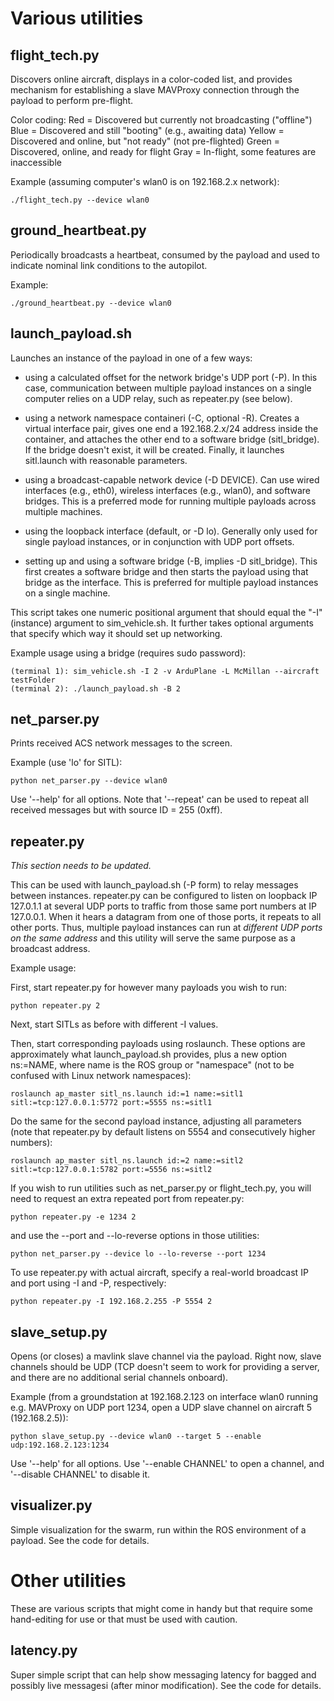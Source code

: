 # Various utilities

## flight\_tech.py

Discovers online aircraft, displays in a color-coded list, and provides mechanism for establishing a slave MAVProxy connection through the payload to perform pre-flight.

Color coding:
Red = Discovered but currently not broadcasting ("offline")
Blue = Discovered and still "booting" (e.g., awaiting data)
Yellow = Discovered and online, but "not ready" (not pre-flighted)
Green = Discovered, online, and ready for flight
Gray = In-flight, some features are inaccessible

Example (assuming computer's wlan0 is on 192.168.2.x network):

	./flight_tech.py --device wlan0

## ground\_heartbeat.py

Periodically broadcasts a heartbeat, consumed by the payload and used to indicate nominal link conditions to the autopilot.

Example:

	./ground_heartbeat.py --device wlan0

## launch\_payload.sh

Launches an instance of the payload in one of a few ways:

* using a calculated offset for the network bridge's UDP port (-P). In this case, communication between multiple payload instances on a single computer relies on a UDP relay, such as repeater.py (see below).

* using a network namespace containeri (-C, optional -R). Creates a virtual interface pair, gives one end a 192.168.2.x/24 address inside the container, and attaches the other end to a software bridge (sitl\_bridge). If the bridge doesn't exist, it will be created. Finally, it launches sitl.launch with reasonable parameters.

* using a broadcast-capable network device (-D DEVICE). Can use wired interfaces (e.g., eth0), wireless interfaces (e.g., wlan0), and software bridges. This is a preferred mode for running multiple payloads across multiple machines.

* using the loopback interface (default, or -D lo). Generally only used for single payload instances, or in conjunction with UDP port offsets.

* setting up and using a software bridge (-B, implies -D sitl\_bridge). This first creates a software bridge and then starts the payload using that bridge as the interface. This is preferred for multiple payload instances on a single machine.

This script takes one numeric positional argument that should equal the "-I" (instance) argument to sim\_vehicle.sh. It further takes optional arguments that specify which way it should set up networking.

Example usage using a bridge (requires sudo password):

	(terminal 1): sim_vehicle.sh -I 2 -v ArduPlane -L McMillan --aircraft testFolder
	(terminal 2): ./launch_payload.sh -B 2

## net\_parser.py

Prints received ACS network messages to the screen.

Example (use 'lo' for SITL):

	python net_parser.py --device wlan0

Use '--help' for all options. Note that '--repeat' can be used to repeat all received messages but with source ID = 255 (0xff).

## repeater.py

*This section needs to be updated.*

This can be used with launch\_payload.sh (-P form) to relay messages between instances. repeater.py can be configured to listen on loopback IP 127.0.1.1 at several UDP ports to traffic from those same port numbers at IP 127.0.0.1. When it hears a datagram from one of those ports, it repeats to all other ports. Thus, multiple payload instances can run at _different UDP ports on the same address_ and this utility will serve the same purpose as a broadcast address.

Example usage:

First, start repeater.py for however many payloads you wish to run:

	python repeater.py 2

Next, start SITLs as before with different -I values.

Then, start corresponding payloads using roslaunch. These options are approximately what launch\_payload.sh provides, plus a new option ns:=NAME, where name is the ROS group or "namespace" (not to be confused with Linux network namespaces):

	roslaunch ap_master sitl_ns.launch id:=1 name:=sitl1 sitl:=tcp:127.0.0.1:5772 port:=5555 ns:=sitl1

Do the same for the second payload instance, adjusting all parameters (note that repeater.py by default listens on 5554 and consecutively higher numbers):

	roslaunch ap_master sitl_ns.launch id:=2 name:=sitl2 sitl:=tcp:127.0.0.1:5782 port:=5556 ns:=sitl2

If you wish to run utilities such as net\_parser.py or flight\_tech.py, you will need to request an extra repeated port from repeater.py:

	python repeater.py -e 1234 2

and use the --port and --lo-reverse options in those utilities:

	python net_parser.py --device lo --lo-reverse --port 1234

To use repeater.py with actual aircraft, specify a real-world broadcast IP and port using -I and -P, respectively:

	python repeater.py -I 192.168.2.255 -P 5554 2

## slave\_setup.py

Opens (or closes) a mavlink slave channel via the payload. Right now, slave channels should be UDP (TCP doesn't seem to work for providing a server, and there are no additional serial channels onboard).

Example (from a groundstation at 192.168.2.123 on interface wlan0 running e.g. MAVProxy on UDP port 1234, open a UDP slave channel on aircraft 5 (192.168.2.5)):

	python slave_setup.py --device wlan0 --target 5 --enable udp:192.168.2.123:1234

Use '--help' for all options. Use '--enable CHANNEL' to open a channel, and '--disable CHANNEL' to disable it.

## visualizer.py

Simple visualization for the swarm, run within the ROS environment of a payload. See the code for details.

# Other utilities

These are various scripts that might come in handy but that require some hand-editing for use or that must be used with caution.

## latency.py

Super simple script that can help show messaging latency for bagged and possibly live messagesi (after minor modification). See the code for details.

